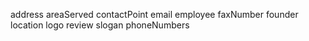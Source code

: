 address
areaServed
contactPoint
email
employee
faxNumber
founder
location
logo
review
slogan
phoneNumbers